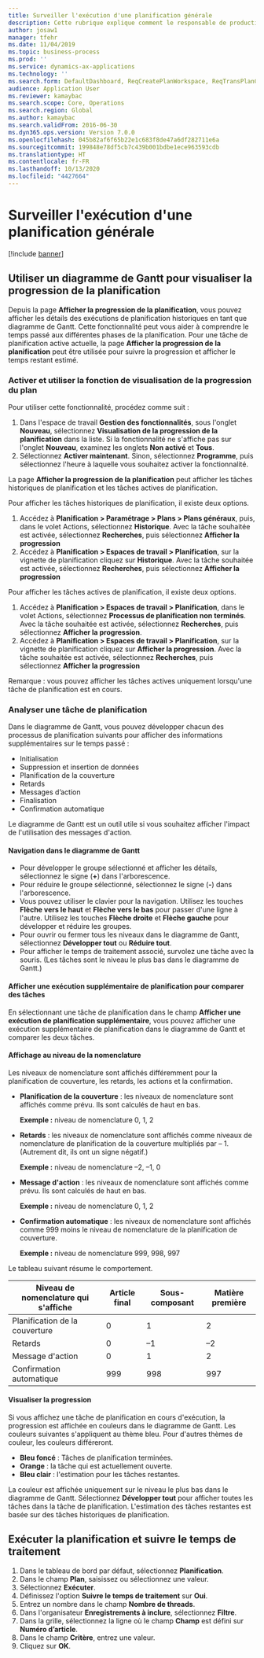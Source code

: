 ```yaml
---
title: Surveiller l'exécution d'une planification générale
description: Cette rubrique explique comment le responsable de production peut vérifier si une exécution de la planification est en cours.
author: josaw1
manager: tfehr
ms.date: 11/04/2019
ms.topic: business-process
ms.prod: ''
ms.service: dynamics-ax-applications
ms.technology: ''
ms.search.form: DefaultDashboard, ReqCreatePlanWorkspace, ReqTransPlanCard, SysQueryForm, InventItemIdLookupSimple, ReqLog, ReqProcessTaskTrace
audience: Application User
ms.reviewer: kamaybac
ms.search.scope: Core, Operations
ms.search.region: Global
ms.author: kamaybac
ms.search.validFrom: 2016-06-30
ms.dyn365.ops.version: Version 7.0.0
ms.openlocfilehash: 045b82af6f65b22e1c683f8de47a6df282711e6a
ms.sourcegitcommit: 199848e78df5cb7c439b001bdbe1ece963593cdb
ms.translationtype: HT
ms.contentlocale: fr-FR
ms.lasthandoff: 10/13/2020
ms.locfileid: "4427664"
---
```

# <a name="monitor-a-master-planning-run"></a>Surveiller l'exécution d'une planification générale

[!include [banner](../../includes/banner.md)]

## <a name="use-a-gantt-chart-to-visualize-master-planning-progress"></a>Utiliser un diagramme de Gantt pour visualiser la progression de la planification

Depuis la page **Afficher la progression de la planification**, vous pouvez afficher les détails des exécutions de planification historiques en tant que diagramme de Gantt. Cette fonctionnalité peut vous aider à comprendre le temps passé aux différentes phases de la planification. Pour une tâche de planification active actuelle, la page **Afficher la progression de la planification** peut être utilisée pour suivre la progression et afficher le temps restant estimé.

### <a name="turn-on-and-use-the-master-plan-progress-visualization-feature"></a>Activer et utiliser la fonction de visualisation de la progression du plan

Pour utiliser cette fonctionnalité, procédez comme suit :

1. Dans l'espace de travail **Gestion des fonctionnalités**, sous l'onglet **Nouveau**, sélectionnez **Visualisation de la progression de la planification** dans la liste. Si la fonctionnalité ne s'affiche pas sur l'onglet **Nouveau**, examinez les onglets **Non activé** et **Tous**.
1. Sélectionnez **Activer maintenant**. Sinon, sélectionnez **Programme**, puis sélectionnez l'heure à laquelle vous souhaitez activer la fonctionnalité.

La page **Afficher la progression de la planification** peut afficher les tâches historiques de planification et les tâches actives de planification. 

Pour afficher les tâches historiques de planification, il existe deux options. 

1. Accédez à **Planification \> Paramétrage \> Plans \> Plans généraux**, puis, dans le volet Actions, sélectionnez **Historique**. Avec la tâche souhaitée est activée, sélectionnez **Recherches**, puis sélectionnez **Afficher la progression**
1. Accédez à **Planification \> Espaces de travail \> Planification**, sur la vignette de planification cliquez sur **Historique**. Avec la tâche souhaitée est activée, sélectionnez **Recherches**, puis sélectionnez **Afficher la progression**

Pour afficher les tâches actives de planification, il existe deux options. 
1. Accédez à **Planification \> Espaces de travail \> Planification**, dans le volet Actions, sélectionnez **Processus de planification non terminés**. Avec la tâche souhaitée est activée, sélectionnez **Recherches**, puis sélectionnez **Afficher la progression**.
1. Accédez à **Planification \> Espaces de travail \> Planification**, sur la vignette de planification cliquez sur **Afficher la progression**. Avec la tâche souhaitée est activée, sélectionnez **Recherches**, puis sélectionnez **Afficher la progression**

Remarque : vous pouvez afficher les tâches actives uniquement lorsqu'une tâche de planification est en cours.

### <a name="analyze-a-master-planning-job"></a>Analyser une tâche de planification

Dans le diagramme de Gantt, vous pouvez développer chacun des processus de planification suivants pour afficher des informations supplémentaires sur le temps passé :

- Initialisation
- Suppression et insertion de données
- Planification de la couverture
- Retards
- Messages d’action
- Finalisation
- Confirmation automatique

Le diagramme de Gantt est un outil utile si vous souhaitez afficher l'impact de l'utilisation des messages d'action.

#### <a name="navigation-in-the-gantt-chart"></a>Navigation dans le diagramme de Gantt

- Pour développer le groupe sélectionné et afficher les détails, sélectionnez le signe (**+**) dans l'arborescence.
- Pour réduire le groupe sélectionné, sélectionnez le signe (**-**) dans l'arborescence.
- Vous pouvez utiliser le clavier pour la navigation. Utilisez les touches **Flèche vers le haut** et **Flèche vers le bas** pour passer d'une ligne à l'autre. Utilisez les touches **Flèche droite** et **Flèche gauche** pour développer et réduire les groupes.
- Pour ouvrir ou fermer tous les niveaux dans le diagramme de Gantt, sélectionnez **Développer tout** ou **Réduire tout**.
- Pour afficher le temps de traitement associé, survolez une tâche avec la souris. (Les tâches sont le niveau le plus bas dans le diagramme de Gantt.)

#### <a name="view-an-additional-master-planning-run-to-compare-jobs"></a>Afficher une exécution supplémentaire de planification pour comparer des tâches

En sélectionnant une tâche de planification dans le champ **Afficher une exécution de planification supplémentaire**, vous pouvez afficher une exécution supplémentaire de planification dans le diagramme de Gantt et comparer les deux tâches.

#### <a name="bom-level-display"></a>Affichage au niveau de la nomenclature

Les niveaux de nomenclature sont affichés différemment pour la planification de couverture, les retards, les actions et la confirmation.

- **Planification de la couverture** : les niveaux de nomenclature sont affichés comme prévu. Ils sont calculés de haut en bas.

    **Exemple :** niveau de nomenclature 0, 1, 2

- **Retards** : les niveaux de nomenclature sont affichés comme niveaux de nomenclature de planification de la couverture multipliés par – 1. (Autrement dit, ils ont un signe négatif.)

    **Exemple :** niveau de nomenclature –2, –1, 0

- **Message d'action** : les niveaux de nomenclature sont affichés comme prévu. Ils sont calculés de haut en bas.

    **Exemple :** niveau de nomenclature 0, 1, 2

- **Confirmation automatique** : les niveaux de nomenclature sont affichés comme 999 moins le niveau de nomenclature de la planification de couverture.

    **Exemple :** niveau de nomenclature 999, 998, 997

Le tableau suivant résume le comportement.

| Niveau de nomenclature qui s'affiche | Article final | Sous-composant | Matière première |
|---|---|---|---|
| Planification de la couverture | 0 | 1 | 2 |
| Retards | 0 | –1 | –2 |
| Message d'action | 0 | 1 | 2 |
| Confirmation automatique | 999 | 998 | 997 |

#### <a name="visualize-progress"></a>Visualiser la progression

Si vous affichez une tâche de planification en cours d'exécution, la progression est affichée en couleurs dans le diagramme de Gantt. Les couleurs suivantes s'appliquent au thème bleu. Pour d'autres thèmes de couleur, les couleurs différeront.

- **Bleu foncé** : Tâches de planification terminées.
- **Orange** : la tâche qui est actuellement ouverte.
- **Bleu clair** : l'estimation pour les tâches restantes.

La couleur est affichée uniquement sur le niveau le plus bas dans le diagramme de Gantt. Sélectionnez **Développer tout** pour afficher toutes les tâches dans la tâche de planification. L'estimation des tâches restantes est basée sur des tâches historiques de planification.

## <a name="run-master-planning-and-track-processing-time"></a>Exécuter la planification et suivre le temps de traitement

1. Dans le tableau de bord par défaut, sélectionnez **Planification**.
1. Dans le champ **Plan**, saisissez ou sélectionnez une valeur.
1. Sélectionnez **Exécuter**.
1. Définissez l'option **Suivre le temps de traitement** sur **Oui**.
1. Entrez un nombre dans le champ **Nombre de threads**.
1. Dans l'organisateur **Enregistrements à inclure**, sélectionnez **Filtre**.
1. Dans la grille, sélectionnez la ligne où le champ **Champ** est défini sur **Numéro d’article**.
1. Dans le champ **Critère**, entrez une valeur.
1. Cliquez sur **OK**.

